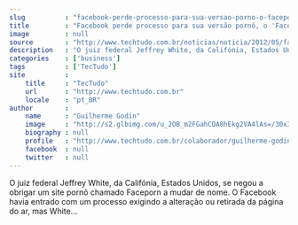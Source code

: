 ```yaml
---
slug          : "facebook-perde-processo-para-sua-versao-porno-o-faceporn"
title         : "Facebook perde processo para sua versão pornô, o 'Faceporn'"
image         : null
source        : "http://www.techtudo.com.br/noticias/noticia/2012/05/facebook-perde-processo-para-sua-versao-porno-o-faceporn.html"
description   : "O juiz federal Jeffrey White, da Califónia, Estados Unidos, se negou a obrigar um site pornô chamado Faceporn a mudar de nome. O Facebook havia entrado com um processo exigindo a alteração ou retirada da página do ar, mas White..."
categories    : ['business']
tags          : ['TecTudo']
site          :
    title     : "TecTudo"
    url       : "http://www.techtudo.com.br"
    locale    : "pt_BR"
author        :
    name      : "Guilherme Godin"
    image     : "http://s2.glbimg.com/u_2OB_m2FGahCDA8hEkg2VA4lAs=/30x30/s2.glbimg.com/H3Q1udl_84dSxyqwVsInxI-XcSA=/140x140/s.glbimg.com/po/tt2/f/original/2013/11/12/guilherme-godin.jpg"
    biography : null
    profile   : "http://www.techtudo.com.br/colaborador/guilherme-godin.html"
    facebook  : null
    twitter   : null
---
```


O juiz federal Jeffrey White, da Califónia, Estados Unidos, se negou a obrigar um site pornô chamado Faceporn a mudar de nome. O Facebook havia entrado com um processo exigindo a alteração ou retirada da página do ar, mas White...
